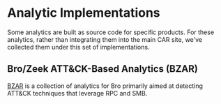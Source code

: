 # Analytic Implementations

Some analytics are built as source code for specific products. For these analytics, rather than integrating them into the main CAR site, we've collected them under this set of implementations.

## Bro/Zeek ATT&CK-Based Analytics (BZAR)

[BZAR](https://github.com/mitre-attack/bzar) is a collection of analytics for Bro primarily aimed at detecting ATT&CK techniques that leverage RPC and SMB.
